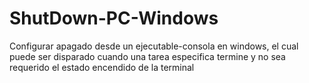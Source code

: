 # ShutDown-PC-Windows
Configurar apagado desde un ejecutable-consola en windows, el cual puede ser disparado cuando una tarea especifica termine y no sea requerido el estado encendido de la terminal
